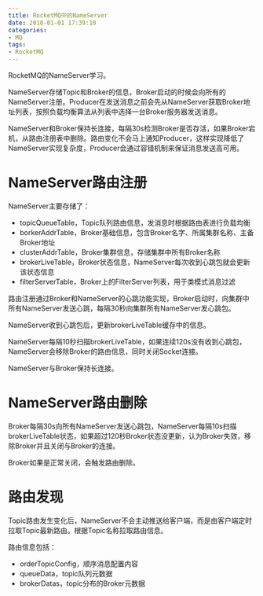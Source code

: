 ```yaml
---
title: RocketMQ中的NameServer
date: 2018-01-01 17:39:10
categories: 
- MQ
tags:
- RocketMQ
---
```


RocketMQ的NameServer学习。

<!--more-->



NameServer存储Topic和Broker的信息，Broker启动的时候会向所有的NameServer注册。Producer在发送消息之前会先从NameServer获取Broker地址列表，按照负载均衡算法从列表中选择一台Broker服务器发送消息。

NameServer和Broker保持长连接，每隔30s检测Broker是否存活，如果Broker宕机，从路由注册表中删除。路由变化不会马上通知Producer，这样实现降低了NameServer实现复杂度，Producer会通过容错机制来保证消息发送高可用。

# NameServer路由注册

NameServer主要存储了：

- topicQueueTable，Topic队列路由信息，发消息时根据路由表进行负载均衡
- borkerAddrTable，Broker基础信息，包含Broker名字、所属集群名称、主备Broker地址
- clusterAddrTable，Broker集群信息，存储集群中所有Broker名称
- brokerLiveTable，Broker状态信息，NameServer每次收到心跳包就会更新该状态信息
- filterServerTable，Broker上的FilterServer列表，用于类模式消息过滤

路由注册通过Broker和NameServer的心跳功能实现，Broker启动时，向集群中所有NameServer发送心跳，每隔30秒向集群所有NameServer发心跳包。

NameServer收到心跳包后，更新brokerLiveTable缓存中的信息。

NameServer每隔10秒扫描brokerLiveTable，如果连续120s没有收到心跳包，NameServer会移除Broker的路由信息，同时关闭Socket连接。

NameServer与Broker保持长连接。

# NameServer路由删除

Broker每隔30s向所有NameServer发送心跳包，NameServer每隔10s扫描brokerLiveTable状态，如果超过120秒Broker状态没更新，认为Broker失效，移除Broker并且关闭与Broker的连接。

Broker如果是正常关闭，会触发路由删除。

# 路由发现

Topic路由发生变化后，NameServer不会主动推送给客户端，而是由客户端定时拉取Topic最新路由。根据Topic名称拉取路由信息。

路由信息包括：

- orderTopicConfig，顺序消息配置内容
- queueData，topic队列元数据
- brokerDatas，topic分布的Broker元数据
